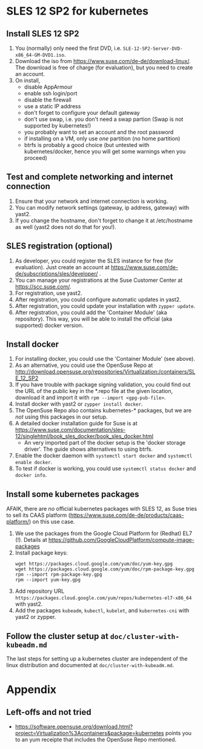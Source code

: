# SLES 12 SP2 for kubernetes

## Install SLES 12 SP2

1. You (normally) only need the first DVD, i.e. 
   `SLE-12-SP2-Server-DVD-x86_64-GM-DVD1.iso`.
2. Download the iso from https://www.suse.com/de-de/download-linux/. The download
   is free of charge (for evaluation), but you need to create an account.
3. On install,
   + disable AppArmour
   + enable ssh login/port
   + disable the firewall
   + use a static IP address
   + don't forget to configure your default gateway
   + don't use swap, i.e. you don't need a swap partion (Swap is not supported
     by kubernetes!)
   + you probably want to set an account and the root password
   + if installing on a VM, only use _one_ partition (no home partition)
   + btrfs is probably a good choice (but untested with kubernetes/docker, hence
     you will get some warnings when you proceed)
  
## Test and complete networking and internet connection

1. Ensure that your network and internet connection is working.
2. You can modify network settings (gateway, ip address, gateway) with yast2.
3. If you change the hostname, don't forget to change it at /etc/hostname 
   as well (yast2 does not do that for you!).
  
## SLES registration (optional)

1. As developer, you could register the SLES instance for free (for evaluation). 
   Just create an account at 
   https://www.suse.com/de-de/subscriptions/sles/developer/ .
2. You can manage your registrations at the Suse Customer Center at 
   https://scc.suse.com/.
3. For registration, use yast2.
4. After registration, you could configure automatic updates in yast2.
5. After registration, you could update your installation with `zypper update`.
6. After registration, you could add the 'Container Module' (aka repository). 
   This way, you will be able to install the official (aka supported) docker
   version.

## Install docker

1. For installing docker, you could use the 'Container Module' (see above).
2. As an alternative, you could use the OpenSuse Repo at
   http://download.opensuse.org/repositories/Virtualization:/containers/SLE_12_SP2
3. If you have trouble with package signing validation, you could find out the 
   URL of the public key in the *.repo file at the given location, download it 
   and import it with `rpm --import <gpg-pub-file>`.
4. Install docker with yast2 or `zypper install docker`.
5. The OpenSuse Repo also contains kubernetes-* packages, but we are _not_ 
   using this packages in our setup.
6. A detailed docker installation guide for Suse is at 
   https://www.suse.com/documentation/sles-12/singlehtml/book_sles_docker/book_sles_docker.html
   + An very imported part of the docker setup is the 'docker storage driver'.
     The guide shows alternatives to using btrfs.
7. Enable the docker daemon with `systemctl start docker` and 
   `systemctl enable docker`.
8. To test if docker is working, you could use `systemctl status docker` and 
   `docker info`.
   
## Install some kubernetes packages

AFAIK, there are _no_ official kubernetes packages with SLES 12, as Suse tries 
to sell its CAAS platform (https://www.suse.com/de-de/products/caas-platform/) 
on this use case.

1. We use the packages from the Google Cloud Platform for (Redhat) EL7 
   (!). Details at https://github.com/GoogleCloudPlatform/compute-image-packages
2. Install package keys:
   ```
   wget https://packages.cloud.google.com/yum/doc/yum-key.gpg
   wget https://packages.cloud.google.com/yum/doc/rpm-package-key.gpg
   rpm --import rpm-package-key.gpg
   rpm --import yum-key.gpg
   ```
3. Add repository URL `https://packages.cloud.google.com/yum/repos/kubernetes-el7-x86_64` 
   with yast2.
4. Add the packages `kubeadm`, `kubectl`, `kubelet`, and `kubernetes-cni` with yast2 
   or zypper.
   
## Follow the cluster setup at `doc/cluster-with-kubeadm.md`

The last steps for setting up a kubernetes cluster are independent of the linux 
distribution and documented at `doc/cluster-with-kubeadm.md`.

# Appendix

## Left-offs and not tried

* https://software.opensuse.org/download.html?project=Virtualization%3Acontainers&package=kubernetes
  points you to an yum receipte that includes the OpenSuse Repo mentioned.

   
